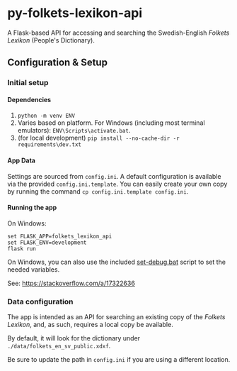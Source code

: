 # py-folkets-lexikon-api
A Flask-based API for accessing and searching the Swedish-English _Folkets Lexikon_ (People's Dictionary).

## Configuration & Setup

### Initial setup

#### Dependencies
1. `python -m venv ENV`
2. Varies based on platform. For Windows (including most terminal emulators): `ENV\Scripts\activate.bat`. 
3. (for local development) `pip install --no-cache-dir -r requirements\dev.txt`

#### App Data

Settings are sourced from `config.ini`. A default configuration is available via the provided `config.ini.template`. You can easily create your own copy by running the command `cp config.ini.template config.ini`.

#### Running the app

On Windows:
```
set FLASK_APP=folkets_lexikon_api
set FLASK_ENV=development
flask run
```

On Windows, you can also use the included [set-debug.bat](./set-debug.bat) script to set the needed variables.

See: https://stackoverflow.com/a/17322636

### Data configuration
The app is intended as an API for searching an existing copy of the _Folkets Lexikon_, and, as such, requires a local copy be available.

By default, it will look for the dictionary under `./data/folkets_en_sv_public.xdxf`.

Be sure to update the path in `config.ini` if you are using a different location.